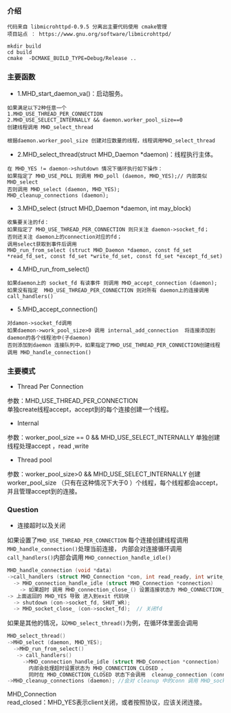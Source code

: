 ### 介绍

```shell
代码来自 libmicrohttpd-0.9.5 分离出主要代码使用 cmake管理 
项目站点 ： https://www.gnu.org/software/libmicrohttpd/

mkdir build
cd build
cmake  -DCMAKE_BUILD_TYPE=Debug/Release ..
```

### 主要函数
* 1.MHD_start_daemon_va()：启动服务。
```
如果满足以下2种任意一个
1.MHD_USE_THREAD_PER_CONNECTION   
2.MHD_USE_SELECT_INTERNALLY && daemon.worker_pool_size==0 
创建线程调用 MHD_select_thread

根据daemon.worker_pool_size 创建对应数量的线程，线程调用MHD_select_thread
```

* 2.MHD_select_thread(struct MHD_Daemon *daemon)：线程执行主体。
```
在 MHD_YES != daemon->shutdown 情况下循环执行如下操作：
如果指定了 MHD_USE_POLL 则调用 MHD_poll (daemon, MHD_YES);// 内部类似 MHD_select
否则调用 MHD_select (daemon, MHD_YES);
MHD_cleanup_connections (daemon);
```

* 3.MHD_select (struct MHD_Daemon *daemon, int may_block)
```
收集要关注的fd：
如果指定了 MHD_USE_THREAD_PER_CONNECTION 则只关注 daemon->socket_fd；
否则还关注 daemon上的connection对应的fd；
调用select获取到事件后调用 
MHD_run_from_select (struct MHD_Daemon *daemon, const fd_set *read_fd_set, const fd_set *write_fd_set, const fd_set *except_fd_set)
```

* 4.MHD_run_from_select()
```
如果daemon上的 socket_fd 有读事件 则调用 MHD_accept_connection (daemon);
如果没有指定  MHD_USE_THREAD_PER_CONNECTION 则对所有 daemon上的连接调用 call_handlers()  
```

* 5.MHD_accept_connection()
```
对damon->socket_fd调用
如果daemon->work_pool_size>0 调用 internal_add_connection  将连接添加到daemon的各个线程池中(子daemon)
否则添加到daemon 连接队列中，如果指定了MHD_USE_THREAD_PER_CONNECTION创建线程调用 MHD_handle_connection()
```

### 主要模式

* Thread Per Connection 

参数：MHD_USE_THREAD_PER_CONNECTION    
单独create线程accept，accept到的每个连接创建一个线程。

* Internal

参数：worker_pool_size == 0 && MHD_USE_SELECT_INTERNALLY
单独创建线程处理accept ，read ,write

* Thread pool

参数：worker_pool_size>0 && MHD_USE_SELECT_INTERNALLY
创建worker_pool_size （只有在这种情况下大于0 ）个线程，每个线程都会accept，并且管理accept到的连接。




### Question

* 连接超时以及关闭

如果设置了`MHD_USE_THREAD_PER_CONNECTION` 每个连接创建线程调用 `MHD_handle_connection()`处理当前连接，
内部会对连接循环调用`call_handlers()`内部会调用 `MHD_connection_handle_idle()`

```c
MHD_handle_connection (void *data)
->call_handlers (struct MHD_Connection *con, int read_ready, int write_ready, int force_close)
  -> MHD_connection_handle_idle (struct MHD_Connection *connection)
    -> 如果超时 调用 MHD_connection_close_() 设置连接状态为 MHD_CONNECTION_CLOSED ，并return MHD_YES;
-> 上面返回的 MHD_YES 导致 进入到exit 代码块 
  -> shutdown (con->socket_fd, SHUT_WR);
  -> MHD_socket_close_ (con->socket_fd);  // 关闭fd
```

如果是其他的情况，以`MHD_select_thread()`为例，在循环体里面会调用
```c
MHD_select_thread()
->MHD_select (daemon, MHD_YES);
  ->MHD_run_from_select()
   -> call_handlers()
     ->MHD_connection_handle_idle (struct MHD_Connection *connection)
       内部会处理超时设置状态为 MHD_CONNECTION_CLOSED ，
       同时在 MHD_CONNECTION_CLOSED 状态下会调用  cleanup_connection (connection); 添加到cleanup 队列
->MHD_cleanup_connections (daemon); //会对 cleanup 中的conn 调用 MHD_socket_close_
```
  
MHD_Connection  
read_closed：MHD_YES表示client关闭，或者按照协议，应该关闭连接。


